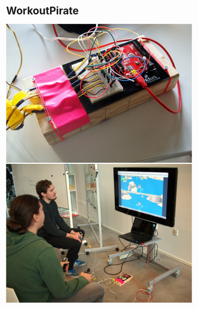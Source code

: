# WorkoutPirate

![Arduino setup](./DC281887_1200x900.jpg "Arduino setup")
![Gameplay demo](./DC281916_1200x900.jpg "Gameplay demo")
